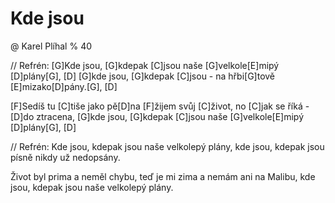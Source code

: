 # Kde jsou
@ Karel Plíhal
% 40

// Refrén:
[G]Kde jsou, [G]kdepak [C]jsou
naše [G]velkole[E]mipý [D]plány[G], [D]
[G]kde jsou, [G]kdepak [C]jsou -
na hřbi[G]tově [E]mizako[D]pány.[G], [D]

[F]Sedíš tu [C]tiše jako pě[D]na
[F]žijem svůj [C]život, no [C]jak se říká - [D]do ztracena,
[G]kde jsou, [G]kdepak [C]jsou
naše [G]velkole[E]mipý [D]plány[G], [D]

// Refrén:
Kde jsou, kdepak jsou
naše velkolepý plány,
kde jsou, kdepak jsou
písně nikdy už nedopsány.

Život byl prima a neměl chybu,
teď je mi zima a nemám ani na Malibu,
kde jsou, kdepak jsou
naše velkolepý plány.